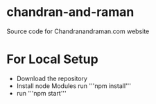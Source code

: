 # chandran-and-raman
Source code for Chandranandraman.com website

# For Local Setup
+ Download the repository
+ Install node Modules 
   run '''npm install'''
+ run '''npm start'''
